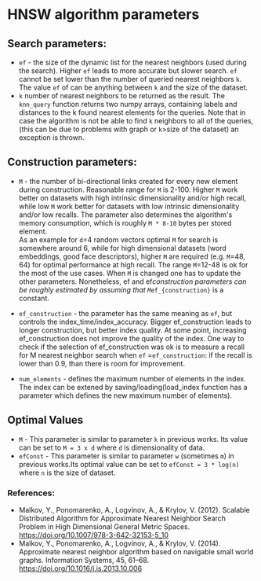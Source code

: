 # HNSW algorithm parameters

## Search parameters:

- `ef` - the size of the dynamic list for the nearest neighbors (used during the search). Higher `ef`
  leads to more accurate but slower search. `ef` cannot be set lower than the number of queried nearest neighbors
  `k`. The value `ef` of can be anything between `k` and the size of the dataset.
- `k` number of nearest neighbors to be returned as the result.
  The `knn_query` function returns two numpy arrays, containing labels and distances to the k found nearest
  elements for the queries. Note that in case the algorithm is not be able to find `k` neighbors to all of the queries,
  (this can be due to problems with graph or `k`>size of the dataset) an exception is thrown.

## Construction parameters:

- `M` - the number of bi-directional links created for every new element during construction. Reasonable range for `M`
  is 2-100. Higher `M` work better on datasets with high intrinsic dimensionality and/or high recall, while low `M` work
  better for datasets with low intrinsic dimensionality and/or low recalls. The parameter also determines the algorithm's memory
  consumption, which is roughly `M * 8-10` bytes per stored element.  
  As an example for `d`=4 random vectors optimal `M` for search is somewhere around 6, while for high dimensional datasets
  (word embeddings, good face descriptors), higher `M` are required (e.g. `M`=48, 64) for optimal performance at high recall.
  The range `M`=12-48 is ok for the most of the use cases. When `M` is changed one has to update the other parameters.
  Nonetheless, ef and ef*construction parameters can be roughly estimated by assuming that `M`*```ef_{construction}``` is
  a constant.

- `ef_construction` - the parameter has the same meaning as `ef`, but controls the index_time/index_accuracy. Bigger
  ef_construction leads to longer construction, but better index quality. At some point, increasing ef_construction does
  not improve the quality of the index. One way to check if the selection of ef_construction was ok is to measure a recall
  for M nearest neighbor search when `ef` =`ef_construction`: if the recall is lower than 0.9, than there is room
  for improvement.
- `num_elements` - defines the maximum number of elements in the index. The index can be extened by saving/loading(load_index
  function has a parameter which defines the new maximum number of elements).

## Optimal Values

- `M` - This parameter is similar to parameter `k` in previous works. Its value can be set to `M = 3 x d` where `d` is dimensionality of data.
- `efConst` - This parameter is similar to parameter `w` (sometimes `m`) in previous works.Its optimal value can be set to `efConst = 3 * log(n)` where `n` is the size of dataset.

### References:

- Malkov, Y., Ponomarenko, A., Logvinov, A., & Krylov, V. (2012). Scalable Distributed Algorithm for Approximate Nearest Neighbor Search Problem in High Dimensional General Metric Spaces. <https://doi.org/10.1007/978-3-642-32153-5_10>
- Malkov, Y., Ponomarenko, A., Logvinov, A., & Krylov, V. (2014). Approximate nearest neighbor algorithm based on navigable small world graphs. Information Systems, 45, 61–68. <https://doi.org/10.1016/j.is.2013.10.006>
